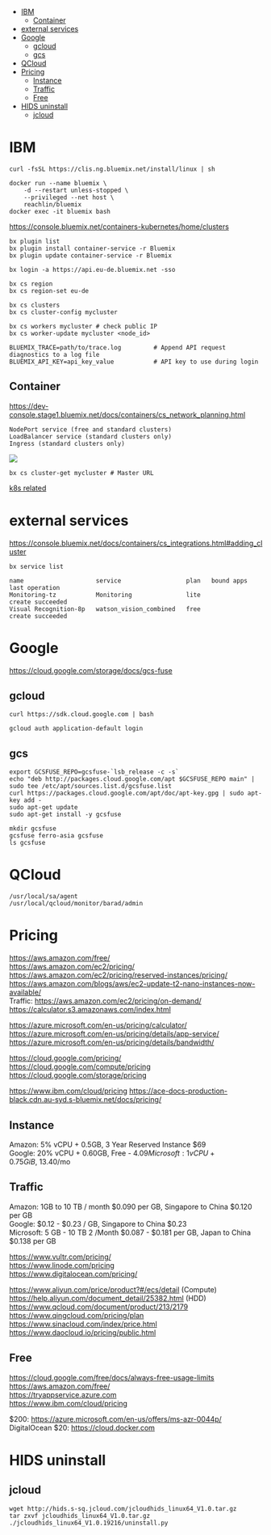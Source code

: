 <!-- TOC -->

- [IBM](#ibm)
    - [Container](#container)
- [external services](#external-services)
- [Google](#google)
    - [gcloud](#gcloud)
    - [gcs](#gcs)
- [QCloud](#qcloud)
- [Pricing](#pricing)
    - [Instance](#instance)
    - [Traffic](#traffic)
    - [Free](#free)
- [HIDS uninstall](#hids-uninstall)
    - [jcloud](#jcloud)

<!-- /TOC -->

# IBM
    curl -fsSL https://clis.ng.bluemix.net/install/linux | sh

    docker run --name bluemix \
        -d --restart unless-stopped \
        --privileged --net host \
        reachlin/bluemix
    docker exec -it bluemix bash

https://console.bluemix.net/containers-kubernetes/home/clusters

    bx plugin list
    bx plugin install container-service -r Bluemix
    bx plugin update container-service -r Bluemix

    bx login -a https://api.eu-de.bluemix.net -sso

    bx cs region
    bx cs region-set eu-de

    bx cs clusters
    bx cs cluster-config mycluster

    bx cs workers mycluster # check public IP
    bx cs worker-update mycluster <node_id>

    BLUEMIX_TRACE=path/to/trace.log         # Append API request diagnostics to a log file
    BLUEMIX_API_KEY=api_key_value           # API key to use during login

## Container
https://dev-console.stage1.bluemix.net/docs/containers/cs_network_planning.html

    NodePort service (free and standard clusters)
    LoadBalancer service (standard clusters only)
    Ingress (standard clusters only)

![](https://dev-console.stage1.bluemix.net/docs/api/content/containers/images/networking.png?lang=en-US)

    bx cs cluster-get mycluster # Master URL

[k8s related](container/k8s.md)

# external services

https://console.bluemix.net/docs/containers/cs_integrations.html#adding_cluster

    bx service list

    name                    service                  plan   bound apps   last operation
    Monitoring-tz           Monitoring               lite                create succeeded
    Visual Recognition-8p   watson_vision_combined   free                create succeeded

# Google
https://cloud.google.com/storage/docs/gcs-fuse

## gcloud
    curl https://sdk.cloud.google.com | bash

    gcloud auth application-default login

## gcs
    export GCSFUSE_REPO=gcsfuse-`lsb_release -c -s`
    echo "deb http://packages.cloud.google.com/apt $GCSFUSE_REPO main" | sudo tee /etc/apt/sources.list.d/gcsfuse.list
    curl https://packages.cloud.google.com/apt/doc/apt-key.gpg | sudo apt-key add -
    sudo apt-get update
    sudo apt-get install -y gcsfuse

    mkdir gcsfuse
    gcsfuse ferro-asia gcsfuse
    ls gcsfuse

# QCloud
    /usr/local/sa/agent
    /usr/local/qcloud/monitor/barad/admin

# Pricing
https://aws.amazon.com/free/  
https://aws.amazon.com/ec2/pricing/  
https://aws.amazon.com/ec2/pricing/reserved-instances/pricing/
https://aws.amazon.com/blogs/aws/ec2-update-t2-nano-instances-now-available/  
Traffic: https://aws.amazon.com/ec2/pricing/on-demand/
https://calculator.s3.amazonaws.com/index.html

https://azure.microsoft.com/en-us/pricing/calculator/   
https://azure.microsoft.com/en-us/pricing/details/app-service/  
https://azure.microsoft.com/en-us/pricing/details/bandwidth/

https://cloud.google.com/pricing/  
https://cloud.google.com/compute/pricing  
https://cloud.google.com/storage/pricing

https://www.ibm.com/cloud/pricing
https://ace-docs-production-black.cdn.au-syd.s-bluemix.net/docs/pricing/

## Instance
Amazon: 5% vCPU + 0.5GB, 3 Year Reserved Instance $69  
Google: 20% vCPU + 0.60GB,	Free - $4.09  
Microsoft: 1vCPU + 0.75 GiB, 	~$13.40/mo

## Traffic
Amazon: 1GB to 10 TB / month $0.090 per GB, Singapore to China 	$0.120 per GB  
Google: $0.12 - $0.23 / GB, Singapore to China $0.23  
Microsoft: 5 GB - 10 TB 2 /Month $0.087 - $0.181 per GB, Japan to China $0.138 per GB

https://www.vultr.com/pricing/  
https://www.linode.com/pricing   
https://www.digitalocean.com/pricing/

https://www.aliyun.com/price/product?#/ecs/detail (Compute)  
https://help.aliyun.com/document_detail/25382.html (HDD)  
https://www.qcloud.com/document/product/213/2179  
https://www.qingcloud.com/pricing/plan
https://www.sinacloud.com/index/price.html   
https://www.daocloud.io/pricing/public.html  

## Free 
https://cloud.google.com/free/docs/always-free-usage-limits  
https://aws.amazon.com/free/  
https://tryappservice.azure.com  
https://www.ibm.com/cloud/pricing

$200: https://azure.microsoft.com/en-us/offers/ms-azr-0044p/  
DigitalOcean $20: https://cloud.docker.com

# HIDS uninstall
## jcloud
    wget http://hids.s-sq.jcloud.com/jcloudhids_linux64_V1.0.tar.gz
    tar zxvf jcloudhids_linux64_V1.0.tar.gz
    ./jcloudhids_linux64_V1.0.19216/uninstall.py
